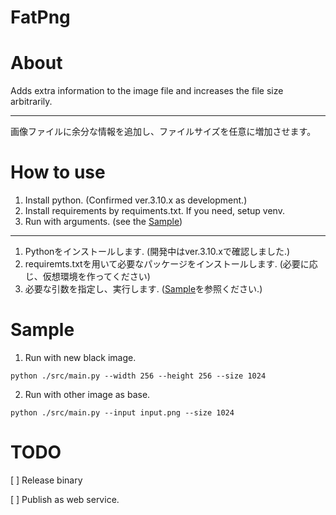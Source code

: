 # FatPng

# About
Adds extra information to the image file and increases the file size arbitrarily.

---
画像ファイルに余分な情報を追加し、ファイルサイズを任意に増加させます。

# How to use
1. Install python. (Confirmed ver.3.10.x as development.)
1. Install requirements by requiments.txt. If you need, setup venv.
1. Run with arguments. (see the [Sample](#Sample))

---
1. Pythonをインストールします. (開発中はver.3.10.xで確認しました.)
1. requiremts.txtを用いて必要なパッケージをインストールします. (必要に応じ、仮想環境を作ってください)
1. 必要な引数を指定し、実行します. ([Sample](#Sample)を参照ください.)

# Sample

1. Run with new black image.
```
python ./src/main.py --width 256 --height 256 --size 1024
```

2. Run with other image as base.
```
python ./src/main.py --input input.png --size 1024
```

# TODO
[ ] Release binary

[ ] Publish as web service.

